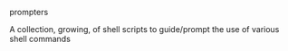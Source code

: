 prompters

A collection, growing, of shell scripts to guide/prompt the use of various shell commands
